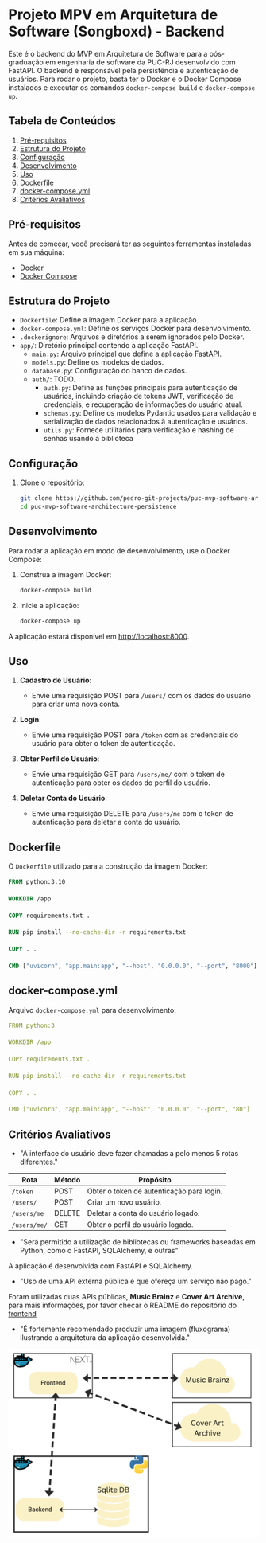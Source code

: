 # Projeto MPV em Arquitetura de Software (Songboxd) - Backend

Este é o backend do MVP em Arquitetura de Software para a pós-graduação em engenharia de software da PUC-RJ desenvolvido com FastAPI. O backend é responsável pela persistência e autenticação de usuários. Para rodar o projeto, basta ter o Docker e o Docker Compose instalados e executar os comandos `docker-compose build` e `docker-compose up`.

## Tabela de Conteúdos

1. [Pré-requisitos](#pré-requisitos)
2. [Estrutura do Projeto](#estrutura-do-projeto)
3. [Configuração](#configuração)
4. [Desenvolvimento](#desenvolvimento)
5. [Uso](#uso)
6. [Dockerfile](#dockerfile)
7. [docker-compose.yml](#docker-composeyml)
8. [Critérios Avaliativos](#critérios-avaliativos)

## Pré-requisitos

Antes de começar, você precisará ter as seguintes ferramentas instaladas em sua máquina:

- [Docker](https://www.docker.com/get-started)
- [Docker Compose](https://docs.docker.com/compose/install/)

## Estrutura do Projeto

- `Dockerfile`: Define a imagem Docker para a aplicação.
- `docker-compose.yml`: Define os serviços Docker para desenvolvimento.
- `.dockerignore`: Arquivos e diretórios a serem ignorados pelo Docker.
- `app/`: Diretório principal contendo a aplicação FastAPI.
  - `main.py`: Arquivo principal que define a aplicação FastAPI.
  - `models.py`: Define os modelos de dados.
  - `database.py`: Configuração do banco de dados.
  - `auth/`: TODO.
    - `auth.py`: Define as funções principais para autenticação de usuários, incluindo criação de tokens JWT, verificação de credenciais, e recuperação de informações do usuário atual.
    - `schemas.py`: Define os modelos Pydantic usados para validação e serialização de dados relacionados à autenticação e usuários.
    - `utils.py`: Fornece utilitários para verificação e hashing de senhas usando a biblioteca 
  
## Configuração

1. Clone o repositório:

   ```bash
   git clone https://github.com/pedro-git-projects/puc-mvp-software-architecture-persistence.git
   cd puc-mvp-software-architecture-persistence
   ```

## Desenvolvimento

Para rodar a aplicação em modo de desenvolvimento, use o Docker Compose:

1. Construa a imagem Docker:

   ```bash
   docker-compose build
   ```

2. Inicie a aplicação:

   ```bash
   docker-compose up
   ```

A aplicação estará disponível em [http://localhost:8000](http://localhost:8000).

## Uso

1. **Cadastro de Usuário**:
   - Envie uma requisição POST para `/users/` com os dados do usuário para criar uma nova conta.

2. **Login**:
   - Envie uma requisição POST para `/token` com as credenciais do usuário para obter o token de autenticação.

3. **Obter Perfil do Usuário**:
   - Envie uma requisição GET para `/users/me/` com o token de autenticação para obter os dados do perfil do usuário.

4. **Deletar Conta do Usuário**:
   - Envie uma requisição DELETE para `/users/me` com o token de autenticação para deletar a conta do usuário.

## Dockerfile

O `Dockerfile` utilizado para a construção da imagem Docker:

```Dockerfile
FROM python:3.10

WORKDIR /app

COPY requirements.txt .

RUN pip install --no-cache-dir -r requirements.txt

COPY . .

CMD ["uvicorn", "app.main:app", "--host", "0.0.0.0", "--port", "8000"]
```

## docker-compose.yml

Arquivo `docker-compose.yml` para desenvolvimento:

```yaml
FROM python:3

WORKDIR /app

COPY requirements.txt .

RUN pip install --no-cache-dir -r requirements.txt

COPY . .

CMD ["uvicorn", "app.main:app", "--host", "0.0.0.0", "--port", "80"]
```

## Critérios Avaliativos

- "A interface do usuário deve fazer chamadas a pelo menos 5 rotas diferentes."

| Rota                        | Método  | Propósito                                 |
|-----------------------------|---------|-------------------------------------------|
| `/token`                    | POST    | Obter o token de autenticação para login. |
| `/users/`                   | POST    | Criar um novo usuário.                    |
| `/users/me`                 | DELETE  | Deletar a conta do usuário logado.        |
| `/users/me/`                | GET     | Obter o perfil do usuário logado.         |

- "Será permitido a utilização de bibliotecas ou frameworks baseadas em Python, como o FastAPI, SQLAlchemy, e outras"

A aplicação é desenvolvida com FastAPI e SQLAlchemy.

- "Uso de uma API externa pública e que ofereça um serviço não pago." 

Foram utilizadas duas APIs públicas, **Music Brainz** e **Cover Art Archive**, para mais informações, por favor checar o README do repositório do [frontend](https://github.com/pedro-git-projects/puc-mvp-software-architecture-frontend?tab=readme-ov-file#crit%C3%A9rios-avaliativos)


- "É fortemente recomendado produzir uma imagem (fluxograma) ilustrando a arquitetura da aplicação desenvolvida."

![Diagrama do Projeto](./diagram.png)

